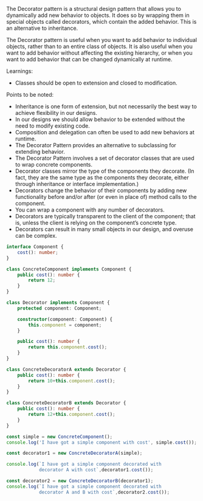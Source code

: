 The Decorator pattern is a structural design pattern that allows you to dynamically add new behavior to objects. It does so by wrapping them in special objects called decorators, which contain the added behavior. This is an alternative to inheritance.

The Decorator pattern is useful when you want to add behavior to individual objects, rather than to an entire class of objects. It is also useful when you want to add behavior without affecting the existing hierarchy, or when you want to add behavior that can be changed dynamically at runtime.

Learnings:
- Classes should be open to extension and closed to modification.

Points to be noted:
- Inheritance is one form of extension, but not necessarily the best way to achieve flexibility in our designs.
- In our designs we should allow behavior to be extended without the need to modify existing code.
- Composition and delegation can often be used to add new behaviors at runtime.
- The Decorator Pattern provides an alternative to subclassing for extending behavior.
- The Decorator Pattern involves a set of decorator classes that are used to wrap concrete components.
- Decorator classes mirror the type of the components they decorate. (In fact, they are the same type as the components they decorate, either through inheritance or interface implementation.)
- Decorators change the behavior of their components by adding new functionality before and/or after (or even in place of) method calls to the component.
- You can wrap a component with any number of decorators.
- Decorators are typically transparent to the client of the component; that is, unless the client is relying on the component’s concrete type.
- Decorators can result in many small objects in our design, and overuse can be complex.

```ts
interface Component {
    cost(): number;
}

class ConcreteComponent implements Component {
    public cost(): number {
        return 12;
    }
}

class Decorator implements Component {
    protected component: Component;

    constructor(component: Component) {
        this.component = component;
    }

    public cost(): number {
        return this.component.cost();
    }
}

class ConcreteDecoratorA extends Decorator {
    public cost(): number {
        return 10+this.component.cost();
    }
}

class ConcreteDecoratorB extends Decorator {
    public cost(): number {
        return 12+this.component.cost();
    }
}

const simple = new ConcreteComponent();
console.log('I have got a simple component with cost', simple.cost());

const decorator1 = new ConcreteDecoratorA(simple);

console.log(`I have got a simple component decorated with 
            decorator A with cost`,decorator1.cost());

const decorator2 = new ConcreteDecoratorB(decorator1);
console.log(`I have got a simple component decorated with 
            decorator A and B with cost`,decorator2.cost());
```


